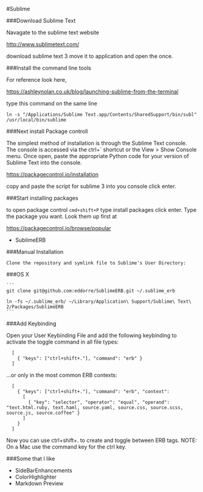 #Sublime




###Download Sublime Text

Navagate to the sublime text website


http://www.sublimetext.com/


download sublime text 3 move it to application and open the once.


###Install the command line tools

For reference look here, 

https://ashleynolan.co.uk/blog/launching-sublime-from-the-terminal

type this command on the same line

```
ln -s "/Applications/Sublime Text.app/Contents/SharedSupport/bin/subl" /usr/local/bin/sublime
```

###Next install Package controll

The simplest method of installation is through the Sublime Text console. The console is accessed via the ctrl+` shortcut or the View > Show Console menu. Once open, paste the appropriate Python code for your version of Sublime Text into the console.


https://packagecontrol.io/installation

copy and paste the script for sublime 3 into you console click enter.


###Start installing packages

to open package control ` cmd+shift+P ` type install packages click enter.  Type the package you want.  Look them up first at

https://packagecontrol.io/browse/popular

* SublimeERB

 ###Manual Installation

	Clone the repository and symlink file to Sublime's User Directory:

###OS X

 	```
 	git clone git@github.com:eddorre/SublimeERB.git ~/.sublime_erb

	ln -fs ~/.sublime_erb/ ~/Library/Application\ Support/Sublime\ Text\ 2/Packages/SublimeERB
	```

###Add Keybinding

Open your User Keybinding File and add the following keybinding to activate the toggle command in all file types:

```
  [
    { "keys": ["ctrl+shift+."], "command": "erb" }
  ]
  ```

...or only in the most common ERB contexts:

```
  [
    { "keys": ["ctrl+shift+."], "command": "erb", "context":
      [
        { "key": "selector", "operator": "equal", "operand": "text.html.ruby, text.haml, source.yaml, source.css, source.scss, source.js, source.coffee" }
      ]
    }
  ]
  ```

Now you can use ctrl+shift+. to create and toggle between ERB tags. NOTE: On a Mac use the command key for the ctrl key.

###Some that I like

 * SideBarEnhancements
 * ColorHighlighter
 * Markdown Preview


